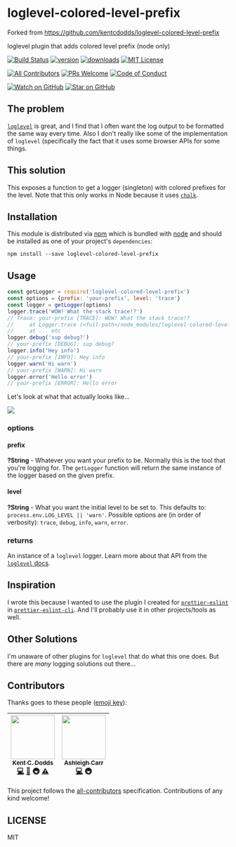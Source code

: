 # loglevel-colored-level-prefix

Forked from https://github.com/kentcdodds/loglevel-colored-level-prefix

loglevel plugin that adds colored level prefix (node only)

[![Build Status][build-badge]][build]
[![version][version-badge]][package]
[![downloads][downloads-badge]][npm-stat]
[![MIT License][license-badge]][LICENSE]

[![All Contributors](https://img.shields.io/badge/all_contributors-2-orange.svg?style=flat-square)](#contributors)
[![PRs Welcome][prs-badge]][prs]
[![Code of Conduct][coc-badge]][coc]

[![Watch on GitHub][github-watch-badge]][github-watch]
[![Star on GitHub][github-star-badge]][github-star]

## The problem

[`loglevel`][loglevel] is great, and I find that I often want the log output to
be formatted the same way every time. Also I don't really like some of the
implementation of `loglevel` (specifically the fact that it uses some browser
APIs for some things.

## This solution

This exposes a function to get a logger (singleton) with colored prefixes for
the level. Note that this only works in Node because it uses [`chalk`][chalk].

## Installation

This module is distributed via [npm][npm] which is bundled with [node][node] and should
be installed as one of your project's `dependencies`:

```
npm install --save loglevel-colored-level-prefix
```

## Usage

```javascript
const getLogger = require('loglevel-colored-level-prefix')
const options = {prefix: 'your-prefix', level: 'trace'}
const logger = getLogger(options)
logger.trace('WOW! What the stack trace!?')
// Trace: your-prefix [TRACE]: WOW! What the stack trace!?
//     at Logger.trace (<full-path>/node_modules/loglevel-colored-level-prefix/dist/index.js:54:24)
//     at ... etc
logger.debug('sup debug?')
// your-prefix [DEBUG]: sup debug?
logger.info('Hey info')
// your-prefix [INFO]: Hey info
logger.warn('Hi warn')
// your-prefix [WARN]: Hi warn
logger.error('Hello error')
// your-prefix [ERROR]: Hello error
```

Let's look at what that actually looks like...

[![][screenshot]][screenshot]

### options

#### prefix

**?String** - Whatever you want your prefix to be. Normally this is the tool
that you're logging for. The `getLogger` function will return the same instance
of the logger based on the given prefix.

#### level

**?String** - What you want the initial level to be set to. This defaults to:
`process.env.LOG_LEVEL || 'warn'`. Possible options are (in order of verbosity):
`trace`, `debug`, `info`, `warn`, `error`.

### returns

An instance of a `loglevel` logger. Learn more about that API from the
[`loglevel` docs][loglevel].

## Inspiration

I wrote this because I wanted to use the plugin I created for
[`prettier-eslint`][prettier-eslint] in
[`prettier-eslint-cli`][prettier-eslint-cli]. And I'll probably use it in other
projects/tools as well.

## Other Solutions

I'm unaware of other plugins for `loglevel` that do what this one does. But
there are _many_ logging solutions out there...

## Contributors

Thanks goes to these people ([emoji key][emojis]):

<!-- ALL-CONTRIBUTORS-LIST:START - Do not remove or modify this section -->
| [<img src="https://avatars.githubusercontent.com/u/1500684?v=3" width="100px;"/><br /><sub>Kent C. Dodds</sub>](https://kentcdodds.com)<br />[💻](https://github.com/kentcdodds/loglevel-colored-level-prefix/commits?author=kentcdodds) [📖](https://github.com/kentcdodds/loglevel-colored-level-prefix/commits?author=kentcdodds) 🚇 [⚠️](https://github.com/kentcdodds/loglevel-colored-level-prefix/commits?author=kentcdodds) | [<img src="https://avatars.githubusercontent.com/u/21217225?v=4" width="100px;"/><br /><sub>Ashleigh Carr</sub>](https://github.com/AshCorr)<br />[💻](https://github.com/kentcdodds/loglevel-colored-level-prefix/commits?author=AshCorr) 🚇 |
| :---: | :---: |
<!-- ALL-CONTRIBUTORS-LIST:END -->

This project follows the [all-contributors][all-contributors] specification. Contributions of any kind welcome!

## LICENSE

MIT

[npm]: https://www.npmjs.com/
[node]: https://nodejs.org
[build-badge]: https://img.shields.io/travis/kentcdodds/loglevel-colored-level-prefix.svg?style=flat-square
[build]: https://travis-ci.org/kentcdodds/loglevel-colored-level-prefix
[version-badge]: https://img.shields.io/npm/v/loglevel-colored-level-prefix.svg?style=flat-square
[package]: https://www.npmjs.com/package/@ashcorr/loglevel-colored-level-prefix
[downloads-badge]: https://img.shields.io/npm/dm/loglevel-colored-level-prefix.svg?style=flat-square
[npm-stat]: http://npm-stat.com/charts.html?package=loglevel-colored-level-prefix&from=2016-04-01
[license-badge]: https://img.shields.io/npm/l/loglevel-colored-level-prefix.svg?style=flat-square
[license]: https://github.com/ashcorr/loglevel-colored-level-prefix/blob/master/other/LICENSE
[prs-badge]: https://img.shields.io/badge/PRs-welcome-brightgreen.svg?style=flat-square
[prs]: http://makeapullrequest.com
[coc-badge]: https://img.shields.io/badge/code%20of-conduct-ff69b4.svg?style=flat-square
[coc]: https://github.com/ashcorr/loglevel-colored-level-prefix/blob/main/other/CODE_OF_CONDUCT.md
[github-watch-badge]: https://img.shields.io/github/watchers/ashcorr/loglevel-colored-level-prefix.svg?style=social
[github-watch]: https://github.com/ashcorr/loglevel-colored-level-prefix/watchers
[github-star-badge]: https://img.shields.io/github/stars/ashcorr/loglevel-colored-level-prefix.svg?style=social
[github-star]: https://github.com/ashcorr/loglevel-colored-level-prefix/stargazers
[emojis]: https://github.com/kentcdodds/all-contributors#emoji-key
[all-contributors]: https://github.com/all-contributors/all-contributors
[loglevel]: https://www.npmjs.com/package/loglevel
[prettier-eslint]: https://github.com/prettier/prettier-eslint
[prettier-eslint-cli]: https://github.com/prettier/prettier-eslint-cli
[chalk]: https://www.npmjs.com/package/chalk
[screenshot]: https://raw.githubusercontent.com/ashcorr/loglevel-colored-level-prefix/main/other/screenshot.png
